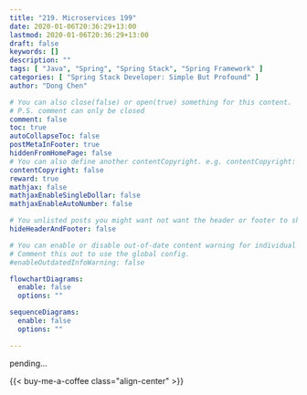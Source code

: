```yaml
---
title: "219. Microservices 199"
date: 2020-01-06T20:36:29+13:00
lastmod: 2020-01-06T20:36:29+13:00
draft: false
keywords: []
description: ""
tags: [ "Java", "Spring", "Spring Stack", "Spring Framework" ]
categories: [ "Spring Stack Developer: Simple But Profound" ]
author: "Dong Chen"

# You can also close(false) or open(true) something for this content.
# P.S. comment can only be closed
comment: false
toc: true
autoCollapseToc: false
postMetaInFooter: true
hiddenFromHomePage: false
# You can also define another contentCopyright. e.g. contentCopyright: "This is another copyright."
contentCopyright: false
reward: true
mathjax: false
mathjaxEnableSingleDollar: false
mathjaxEnableAutoNumber: false

# You unlisted posts you might want not want the header or footer to show
hideHeaderAndFooter: false

# You can enable or disable out-of-date content warning for individual post.
# Comment this out to use the global config.
#enableOutdatedInfoWarning: false

flowchartDiagrams:
  enable: false
  options: ""

sequenceDiagrams: 
  enable: false
  options: ""

---
```


pending...

<!--more-->

<!-- Buy Me a Coffee Button -->
{{< buy-me-a-coffee class="align-center" >}}
